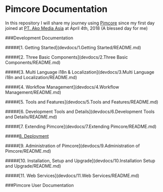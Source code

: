 # Pimcore Documentation

In this repository I will share my journey using [Pimcore](https://pimcore.com/) since my first day joined at [PT. Ako Media Asia](https://salt.id) at April 4th, 2018 (A blessed day for me) 

###Development Documentation

#####[1. Getting Started](devdocs/1.Getting Started/README.md)

#####[2. Three Basic Components](devdocs/2.Three Basic Components/README.md)

#####[3. Multi Language i18n & Localization](devdocs/3.Multi Language i18n and Localization/README.md)

#####[4. Workflow Management](devdocs/4.Workflow Management/README.md)

#####[5. Tools and Features](devdocs/5.Tools and Features/README.md)

#####[6. Development Tools and Details](devdocs/6.Development Tools and Details/README.md)

#####[7. Extending Pimcore](devdocs/7.Extending Pimcore/README.md)

#####[8. Deployment](devdocs/8.Deployment/README.md)

#####[9. Administration of Pimcore](devdocs/9.Administration of Pimcore/README.md)

#####[10. Installation, Setup and Upgrade](devdocs/10.Installation Setup and Upgrade/README.md)

#####[11. Web Services](devdocs/11.Web Services/README.md)

###Pimcore User Documentation